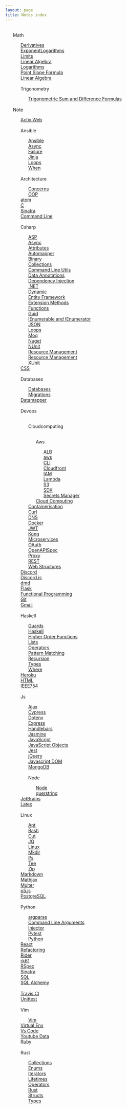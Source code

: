 ```yaml
---
layout: page
title: Notes index
---
```

<ul><br><l>Math</l><ul><l><a href='/math/Derivatives'>Derivatives
</a></l><br><l><a href='/math/Exponents'>ExponentLogarithms
</a></l><br><l><a href='/math/Limits'>Limits
</a></l><br><l><a href='/math/Linalg'>Linear Algebra
</a></l><br><l><a href='/math/Logarithms'>Logarithms
</a></l><br><l><a href='/math/PointSlope'>Point Slope Formula
</a></l><br><l><a href='/math/Sets'>Linear Algebra
</a></l><br><br><l>Trigonometry</l><ul><l><a href='/math/Trigonometry/SumAndDifference'>Trigonometric Sum and Difference Formulas
</a></l><br></ul></ul><br><l>Note</l><ul><l><a href='/note/Actix'>Actix Web
</a></l><br><br><l>Ansible</l><ul><l><a href='/note/Ansible/Ansible'>Ansible
</a></l><br><l><a href='/note/Ansible/Async'>Async
</a></l><br><l><a href='/note/Ansible/Failure'>Failure
</a></l><br><l><a href='/note/Ansible/Jinja'>Jinja
</a></l><br><l><a href='/note/Ansible/Loops'>Loops
</a></l><br><l><a href='/note/Ansible/When'>When
</a></l><br></ul><br><l>Architecture</l><ul><l><a href='/note/Architecture/Concerns'>Concerns
</a></l><br><l><a href='/note/Architecture/Oop'>OOP
</a></l><br></ul><l><a href='/note/Atom'>atom
</a></l><br><l><a href='/note/C'>C
</a></l><br><l><a href='/note/Capybara'>Sinatra
</a></l><br><l><a href='/note/CmdLine'>Command Line
</a></l><br><br><l>Csharp</l><ul><l><a href='/note/Csharp/Asp'>ASP
</a></l><br><l><a href='/note/Csharp/Async'>Async
</a></l><br><l><a href='/note/Csharp/Attributes'>Attributes
</a></l><br><l><a href='/note/Csharp/Automapper'>Automapper
</a></l><br><l><a href='/note/Csharp/Binary'>Binary
</a></l><br><l><a href='/note/Csharp/Collections'>Collections
</a></l><br><l><a href='/note/Csharp/CommandLineUtils'>Command Line Utils
</a></l><br><l><a href='/note/Csharp/DataAnnotations'>Data Annotations
</a></l><br><l><a href='/note/Csharp/DependencyInjection'>Dependency Injection
</a></l><br><l><a href='/note/Csharp/Dotnet'>.NET
</a></l><br><l><a href='/note/Csharp/Dynamic'>Dynamic
</a></l><br><l><a href='/note/Csharp/EntityFramework'>Entity Framework
</a></l><br><l><a href='/note/Csharp/ExtensionMethods'>Extension Methods
</a></l><br><l><a href='/note/Csharp/Functions'>Functions
</a></l><br><l><a href='/note/Csharp/Guid'>Guid
</a></l><br><l><a href='/note/Csharp/Ienum'>IEnumerable and IEnumerator
</a></l><br><l><a href='/note/Csharp/Json'>JSON
</a></l><br><l><a href='/note/Csharp/Loops'>Loops
</a></l><br><l><a href='/note/Csharp/Moq'>Moq
</a></l><br><l><a href='/note/Csharp/Nuget'>Nuget
</a></l><br><l><a href='/note/Csharp/Nunit'>NUnit
</a></l><br><l><a href='/note/Csharp/Rm'>Resource Management
</a></l><br><l><a href='/note/Csharp/Types'>Resource Management
</a></l><br><l><a href='/note/Csharp/Xunit'>XUnit
</a></l><br></ul><l><a href='/note/Css'>CSS
</a></l><br><br><l>Databases</l><ul><l><a href='/note/Databases/Db'>Databases
</a></l><br><l><a href='/note/Databases/Migrations'>Migrations
</a></l><br></ul><l><a href='/note/Datamapper'>Datamapper
</a></l><br><br><l>Devops</l><ul><br><l>Cloudcomputing</l><ul><br><l>Aws</l><ul><l><a href='/note/Devops/CloudComputing/AWS/ALB'>ALB
</a></l><br><l><a href='/note/Devops/CloudComputing/AWS/AWS'>aws
</a></l><br><l><a href='/note/Devops/CloudComputing/AWS/CLI'>CLI
</a></l><br><l><a href='/note/Devops/CloudComputing/AWS/Cloudfront'>Cloudfront
</a></l><br><l><a href='/note/Devops/CloudComputing/AWS/IAM'>IAM
</a></l><br><l><a href='/note/Devops/CloudComputing/AWS/Lambda'>Lambda
</a></l><br><l><a href='/note/Devops/CloudComputing/AWS/S3'>S3
</a></l><br><l><a href='/note/Devops/CloudComputing/AWS/SDK'>SDK
</a></l><br><l><a href='/note/Devops/CloudComputing/AWS/SecretsManager'>Secrets Manager
</a></l><br></ul><l><a href='/note/Devops/CloudComputing/CloudComputing'>Cloud Computing
</a></l><br></ul><l><a href='/note/Devops/Containerisation'>Containerisation
</a></l><br><l><a href='/note/Devops/Curl'>Curl
</a></l><br><l><a href='/note/Devops/Dns'>DNS
</a></l><br><l><a href='/note/Devops/Docker'>Docker
</a></l><br><l><a href='/note/Devops/Jwt'>JWT
</a></l><br><l><a href='/note/Devops/Kong'>Kong
</a></l><br><l><a href='/note/Devops/Microservices'>Microservices
</a></l><br><l><a href='/note/Devops/OAuth'>OAuth
</a></l><br><l><a href='/note/Devops/OpenAPISpec'>OpenAPISpec
</a></l><br><l><a href='/note/Devops/Proxy'>Proxy
</a></l><br><l><a href='/note/Devops/REST'>REST
</a></l><br><l><a href='/note/Devops/Www'>Web Structures
</a></l><br></ul><l><a href='/note/Discord'>Discord
</a></l><br><l><a href='/note/DiscordJs'>Discord.js
</a></l><br><l><a href='/note/Dmd'>dmd
</a></l><br><l><a href='/note/Flask'>Flask
</a></l><br><l><a href='/note/FuncProg'>Functional Programming
</a></l><br><l><a href='/note/Git'>Git
</a></l><br><l><a href='/note/Gmail'>Gmail
</a></l><br><br><l>Haskell</l><ul><l><a href='/note/Haskell/Guards'>Guards
</a></l><br><l><a href='/note/Haskell/Haskell'>Haskell
</a></l><br><l><a href='/note/Haskell/HigherOrderFunctions'>Higher Order Functions
</a></l><br><l><a href='/note/Haskell/Lists'>Lists
</a></l><br><l><a href='/note/Haskell/Operators'>Operators
</a></l><br><l><a href='/note/Haskell/Patterns'>Pattern Matching
</a></l><br><l><a href='/note/Haskell/Recursion'>Recursion
</a></l><br><l><a href='/note/Haskell/Types'>Types
</a></l><br><l><a href='/note/Haskell/Where'>Where
</a></l><br></ul><l><a href='/note/Heroku'>Heroku
</a></l><br><l><a href='/note/Html'>HTML
</a></l><br><l><a href='/note/Ieee754'>IEEE754
</a></l><br><br><l>Js</l><ul><l><a href='/note/JS/Ajax'>Ajax
</a></l><br><l><a href='/note/JS/Cypress'>Cypress
</a></l><br><l><a href='/note/JS/Dotenv'>Dotenv
</a></l><br><l><a href='/note/JS/Express'>Express
</a></l><br><l><a href='/note/JS/Handlebars'>Handlebars
</a></l><br><l><a href='/note/JS/Jasmine'>Jasmine
</a></l><br><l><a href='/note/JS/Javascript'>JavaScript
</a></l><br><l><a href='/note/JS/JavascriptObjects'>JavaScript Objects
</a></l><br><l><a href='/note/JS/Jest'>Jest
</a></l><br><l><a href='/note/JS/Jquery'>jQuery
</a></l><br><l><a href='/note/JS/Jsdom'>Javascript DOM
</a></l><br><l><a href='/note/JS/MongoDb'>MongoDB
</a></l><br><br><l>Node</l><ul><l><a href='/note/JS/Node/Node'>Node
</a></l><br><l><a href='/note/JS/Node/QueryString'>querstring
</a></l><br></ul></ul><l><a href='/note/JetBrains'>JetBrains
</a></l><br><l><a href='/note/Latex'>Latex
</a></l><br><br><l>Linux</l><ul><l><a href='/note/Linux/Apt'>Apt
</a></l><br><l><a href='/note/Linux/Bash'>Bash
</a></l><br><l><a href='/note/Linux/Cut'>Cut
</a></l><br><l><a href='/note/Linux/Jq'>JQ
</a></l><br><l><a href='/note/Linux/Linux'>Linux 
</a></l><br><l><a href='/note/Linux/Mkdir'>Mkdir
</a></l><br><l><a href='/note/Linux/Ps'>Ps
</a></l><br><l><a href='/note/Linux/Tee'>Tee
</a></l><br><l><a href='/note/Linux/Zip'>Zip
</a></l><br></ul><l><a href='/note/Markdown'>Markdown
</a></l><br><l><a href='/note/Mathjax'>Mathjax
</a></l><br><l><a href='/note/Multer'>Multer
</a></l><br><l><a href='/note/P5js'>p5.js
</a></l><br><l><a href='/note/Psql'>PostgreSQL
</a></l><br><br><l>Python</l><ul><l><a href='/note/Python/Argparse'>argparse
</a></l><br><l><a href='/note/Python/CommandLineArguments'>Command Line Arguments
</a></l><br><l><a href='/note/Python/Injector'>Injector
</a></l><br><l><a href='/note/Python/PyTest'>Pytest
</a></l><br><l><a href='/note/Python/Python'>Python
</a></l><br></ul><l><a href='/note/React'>React
</a></l><br><l><a href='/note/Refactoring'>Refactoring
</a></l><br><l><a href='/note/Rider'>Rider
</a></l><br><l><a href='/note/Rk61'>rk61
</a></l><br><l><a href='/note/Rspec'>RSpec
</a></l><br><l><a href='/note/Sinatra'>Sinatra
</a></l><br><l><a href='/note/Sql'>SQL
</a></l><br><l><a href='/note/SqlAlchemy'>SQL Alchemy
</a></l><br><l><a href='/note/Stuff'></a></l><br><l><a href='/note/Travis'>Travis CI
</a></l><br><l><a href='/note/UnitTest'>Unittest
</a></l><br><br><l>Vim</l><ul><l><a href='/note/Vim/Vim'>Vim
</a></l><br></ul><l><a href='/note/Virtualenv'>Virtual Env
</a></l><br><l><a href='/note/VsCode'>Vs Code
</a></l><br><l><a href='/note/YoutubeData'>Youtube Data
</a></l><br><l><a href='/note/ruby'>Ruby
</a></l><br><br><l>Rust</l><ul><l><a href='/note/rust/Collections'>Collections
</a></l><br><l><a href='/note/rust/Enums'>Enums
</a></l><br><l><a href='/note/rust/Iterators'>Iterators
</a></l><br><l><a href='/note/rust/Lifetimes'>Lifetimes
</a></l><br><l><a href='/note/rust/Operators'>Operators
</a></l><br><l><a href='/note/rust/Rust'>Rust
</a></l><br><l><a href='/note/rust/Structs'>Structs
</a></l><br><l><a href='/note/rust/Types'>Types
</a></l><br></ul></ul></ul>